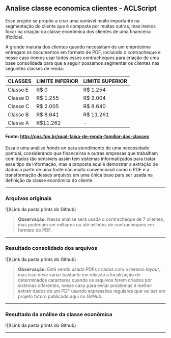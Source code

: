 
## **Analise classe economica clientes - ACLScript**

Esse projeto se propõe a criar uma variável muito importante na segmentação do cliente que é composta por muitas outras, mas iremos focar na criação da classe econômica dos clientes de uma financeira (fictícia).

A grande maioria dos clientes quando necessitam de um empréstimo entregam os documentos em formato de PDF, incluindo o contracheque e nesse caso iremos usar todos esses contracheques para criação de uma base consolidada para que a seguir possamos segmentar os clientes nas seguintes classes de renda:

|CLASSES|LIMITE INFERIOR|LIMITE SUPERIOR|
|--|--|--|
| Classe E | R$ 0 | R$ 1.254 |
| Classe D | R$ 1.255 | R$ 2.004 |
| Classe C | R$ 2.005 | R$ 8.640 |
| Classe B | R$ 8.641 | R$ 11.261 |
| Classe A | R$11.262 | - |

#### Fonte: http://cps.fgv.br/qual-faixa-de-renda-familiar-das-classes 

Essa é uma análise *hands on* para atendimento de uma necessidade pontual, considerando que financeiras e outras empresas que trabalham com dados tão sensíveis assim tem sistemas informatizados para tratar esse tipo de informação, mas a proposta aqui é demostrar a extração de dados a partir de uma fonte não muito convencional como o PDF e a transformação desses arquivos em uma única base para ser usada na definição da classe econômica do cliente.

----------

### Arquivos originais

![](Link da pasta prints do Github)

> **Observação:** Nessa análise será usada o contracheque de 7 clientes, mas poderiam ser milhares ou até  milhões de contracheques em formato de PDF.

----------

### Resultado consolidado dos arquivos

![](Link da pasta prints do Github)

 >  **Observação:** Está sendo usado PDFs criados com o mesmo *layout*, mas isso deve variar bastante em relação a localização de determinados caracteres quando os arquivos forem criados por sistemas diferentes, nesse caso para evitar problemas é melhor extrair dados de um PDF usando expressões regulares que vai ser um projeto futuro publicado aqui no *GitHub*.

----------

### Resultado da análise da classe econômica

![](Link da pasta prints do Github)

----------
